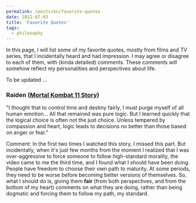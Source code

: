 ```yaml
---
permalink: /posts/en/favorite-quotes
date: 2022-07-03
title: 'Favorite Quotes'
tags:
  - philosophy
---
```


In this page, I will list some of my favorite quotes, mostly from films and TV series, that I incidentally heard and had impression. I may agree or disagree to each of them, with (kinda detailed) comments. These comments will somehow reflect my personalities and perspectives about life.

To be updated ...


### Raiden ([Mortal Kombat 11 Story](https://youtu.be/CdEi4lr4lMQ?t=12334))
"I thought that to control time and destiny fairly, I must purge myself of all human emotion... All that remained was pure logic. But I learned quickly that the logical choice is often not the just choice. Unless tempered by compassion and heart, logic leads to decisions no better than those based on anger or fear."

Comment: In the first two times I watched this story, I missed this part. But incidentally, when it's just few months from the moment I realized that I was over-aggressive to force someone to follow high-standard morality, the video came to me the third time, and I found what I should have been doing. People have freedom to choose their own path to maturity. At some periods, they need to be worse before becoming better versions of themselves. So, what I should do is, giving them **fair** (from both perspectives, and from the bottom of my heart) comments on what they are doing, rather than being dogmatic and forcing them to follow my path, my standard.